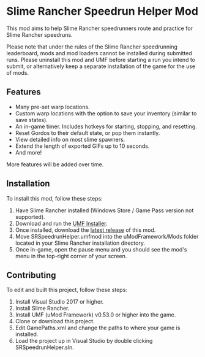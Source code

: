 # Slime Rancher Speedrun Helper Mod
This mod aims to help Slime Rancher speedrunners route and practice for Slime Rancher speedruns.

Please note that under the rules of the Slime Rancher speedrunning leaderboard, mods and mod loaders cannot be installed during submitted runs. Please uninstall this mod and UMF before starting a run you intend to submit, or alternatively keep a separate installation of the game for the use of mods.

## Features
* Many pre-set warp locations.
* Custom warp locations with the option to save your inventory (similar to save states).
* An in-game timer. Includes hotkeys for starting, stopping, and resetting.
* Reset Gordos to their default state, or pop them instantly.
* View detailed info on most slime spawners.
* Extend the length of exported GIFs up to 10 seconds.
* And more!

More features will be added over time.

## Installation
To install this mod, follow these steps:
1. Have Slime Rancher installed (Windows Store / Game Pass version not supported).
2. Download and run the [UMF Installer](https://umodframework.com/download).
3. Once installed, download the [latest release](https://github.com/supra0/SRSpeedrunHelper/releases) of this mod.
4. Move SRSpeedrunHelper.umfmod into the uModFramework/Mods folder located in your Slime Rancher installation directory.
5. Once in-game, open the pause menu and you should see the mod's menu in the top-right corner of your screen.

## Contributing
To edit and built this project, follow these steps:
 1. Install Visual Studio 2017 or higher.
 2. Install Slime Rancher.
 3. Install UMF (uMod Framework) v0.53.0 or higher into the game.
 4. Clone or download this project.
 5. Edit GamePaths.xml and change the paths to where your game is installed.
 6. Load the project up in Visual Studio by double clicking SRSpeedrunHelper.sln.
